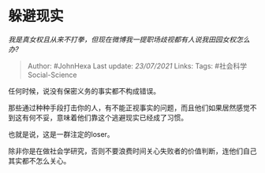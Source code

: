 # 躲避现实
*我是真女权且从来不打拳，但现在微博我一提职场歧视都有人说我田园女权怎么办?*

> Author: #JohnHexa
Last update: *23/07/2021* 
Links:
Tags: #社会科学Social-Science  

 
任何时候，说没有保密义务的事实都不构成错误。

那些通过种种手段打击你的人，有不能正视事实的问题，而且他们如果居然感觉不到这有何不妥，意味着他们靠这个逃避现实已经成了习惯。

也就是说，这是一群注定的loser。

除非你是在做社会学研究，否则不要浪费时间关心失败者的价值判断，连他们自己其实都不怎么关心。



